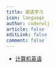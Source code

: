 ```yaml
---
title: 英语学习
icon: language
author: coderwlj
article: false
editLink: false
comment: false
---
```


<!-- more -->

- [计算机英语](./en01.md)
